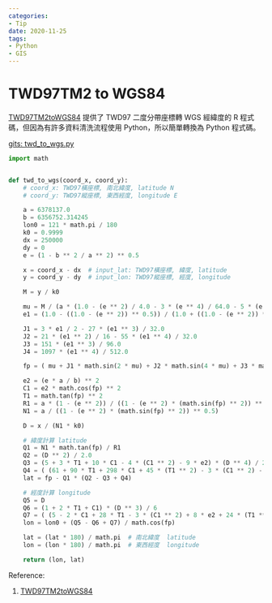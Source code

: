```yaml
---
categories:
- Tip
date: 2020-11-25
tags:
- Python
- GIS
---
```


# TWD97TM2 to WGS84

[TWD97TM2toWGS84](https://github.com/snexuz/TWD97TM2toWGS84) 提供了 TWD97 二度分帶座標轉 WGS 經緯度的 R 程式碼，但因為有許多資料清洗流程使用 Python，所以簡單轉換為 Python 程式碼。

[gits: twd_to_wgs.py](https://gist.github.com/Blueswen/4d80e43822967bb3fb0ed28434dc0584)

```py
import math


def twd_to_wgs(coord_x, coord_y):
    # coord_x: TWD97橫座標, 南北緯度, latitude N
    # coord_y: TWD97縱座標, 東西經度, longitude E

    a = 6378137.0
    b = 6356752.314245
    lon0 = 121 * math.pi / 180
    k0 = 0.9999
    dx = 250000
    dy = 0
    e = (1 - b ** 2 / a ** 2) ** 0.5

    x = coord_x - dx  # input_lat: TWD97橫座標, 緯度, latitude
    y = coord_y - dy  # input_lon: TWD97縱座標, 經度, longitude

    M = y / k0

    mu = M / (a * (1.0 - (e ** 2) / 4.0 - 3 * (e ** 4) / 64.0 - 5 * (e ** 6) / 256.0))
    e1 = (1.0 - ((1.0 - (e ** 2)) ** 0.5)) / (1.0 + ((1.0 - (e ** 2)) ** 0.5))

    J1 = 3 * e1 / 2 - 27 * (e1 ** 3) / 32.0
    J2 = 21 * (e1 ** 2) / 16 - 55 * (e1 ** 4) / 32.0
    J3 = 151 * (e1 ** 3) / 96.0
    J4 = 1097 * (e1 ** 4) / 512.0

    fp = ( mu + J1 * math.sin(2 * mu) + J2 * math.sin(4 * mu) + J3 * math.sin(6 * mu) + J4 * math.sin(8 * mu) )

    e2 = (e * a / b) ** 2
    C1 = e2 * math.cos(fp) ** 2
    T1 = math.tan(fp) ** 2
    R1 = a * (1 - (e ** 2)) / ((1 - (e ** 2) * (math.sin(fp) ** 2)) ** (3.0 / 2.0))
    N1 = a / ((1 - (e ** 2) * (math.sin(fp) ** 2)) ** 0.5)

    D = x / (N1 * k0)

    # 緯度計算 latitude
    Q1 = N1 * math.tan(fp) / R1
    Q2 = (D ** 2) / 2.0
    Q3 = (5 + 3 * T1 + 10 * C1 - 4 * (C1 ** 2) - 9 * e2) * (D ** 4) / 24.0
    Q4 = ( (61 + 90 * T1 + 298 * C1 + 45 * (T1 ** 2) - 3 * (C1 ** 2) - 252 * e2) * (D ** 6) / 720.0 )
    lat = fp - Q1 * (Q2 - Q3 + Q4)

    # 經度計算 longitude
    Q5 = D
    Q6 = (1 + 2 * T1 + C1) * (D ** 3) / 6
    Q7 = ( (5 - 2 * C1 + 28 * T1 - 3 * (C1 ** 2) + 8 * e2 + 24 * (T1 ** 2)) * (D ** 5) / 120.0 )
    lon = lon0 + (Q5 - Q6 + Q7) / math.cos(fp)

    lat = (lat * 180) / math.pi  # 南北緯度  latitude
    lon = (lon * 180) / math.pi  # 東西經度  longitude

    return (lon, lat)
```

Reference:

1. [TWD97TM2toWGS84](https://github.com/snexuz/TWD97TM2toWGS84)
